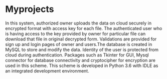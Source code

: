 # Myprojects
In this system, authorized owner uploads the data on cloud securely in encrypted format with access key for each file.  The authenticated user who is having access to the key provided by owner for particular file can download that file in original decrypted form. Validations are provided for sign up and login pages of owner and users.The database is created in MySQL to store and modify the data. Identity of the user is protected from cloud during authentication. Packages such as Tkinter for GUI, Mysql connector for database connectivity and cryptocipher for encryption are used in this scheme. This scheme is developed in Python 3.6 with IDLE as an integrated development environment.           
